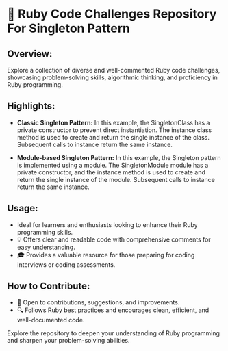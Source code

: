 # 🚀 Ruby Code Challenges Repository For Singleton Pattern

## Overview:

Explore a collection of diverse and well-commented Ruby code challenges, showcasing problem-solving skills, algorithmic thinking, and proficiency in Ruby programming.

## Highlights:

- **Classic Singleton Pattern:**
In this example, the SingletonClass has a private constructor to prevent direct instantiation. The instance class method
is used to create and return the single instance of the class. Subsequent calls to instance return the same instance.

- **Module-based Singleton Pattern:**
In this example, the Singleton pattern is implemented using a module. The SingletonModule module has a private
constructor, and the instance method is used to create and return the single instance of the module. Subsequent calls to
instance return the same instance.

## Usage:

- Ideal for learners and enthusiasts looking to enhance their Ruby programming skills.
- 💡 Offers clear and readable code with comprehensive comments for easy understanding.
- 🎓 Provides a valuable resource for those preparing for coding interviews or coding assessments.

## How to Contribute:

- 🤝 Open to contributions, suggestions, and improvements.
- 🔍 Follows Ruby best practices and encourages clean, efficient, and well-documented code.

Explore the repository to deepen your understanding of Ruby programming and sharpen your problem-solving abilities.
